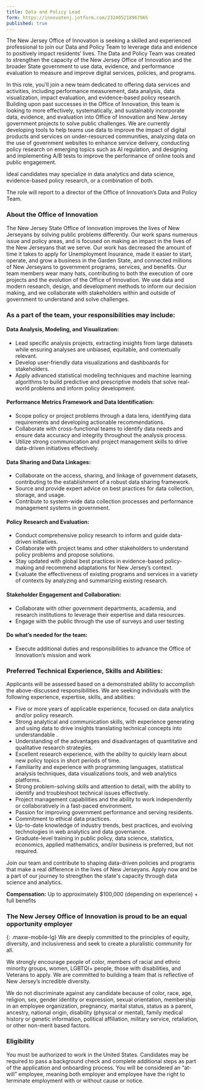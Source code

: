 ```yaml
---
title: Data and Policy Lead
form: https://innovatenj.jotform.com/232405218967965
published: true
---
```


The New Jersey Office of Innovation is seeking a skilled and experienced professional to join our Data and Policy Team to leverage data and evidence to positively impact residents’ lives. The Data and Policy Team was created to strengthen the capacity of the New Jersey Office of Innovation and the broader State government to use data, evidence, and performance evaluation to measure and improve digital services, policies, and programs. 

In this role, you’ll join a new team dedicated to offering data services and activities, including performance measurement, data analysis, data visualization, impact evaluation, and evidence-based policy research. Building upon past successes in the Office of Innovation, this team is looking to more effectively, systematically, and sustainably incorporate data, evidence, and evaluation into Office of Innovation and New Jersey government projects to solve public challenges. We are currently developing tools to help teams use data to improve the impact of digital products and services on under-resourced communities, analyzing data on the use of government websites to enhance service delivery, conducting policy research on emerging topics such as AI regulation, and designing and implementing A/B tests to improve the performance of online tools and public engagement.

Ideal candidates may specialize in data analytics and data science, evidence-based policy research, or a combination of both.

The role will report to a director of the Office of Innovation’s Data and Policy Team.

### About the Office of Innovation

The New Jersey State Office of Innovation improves the lives of New Jerseyans by solving public problems differently. Our work spans numerous issue and policy areas, and is focused on making an impact in the lives of the New Jerseyans that we serve. Our work has decreased the amount of time it takes to apply for Unemployment Insurance, made it easier to start, operate, and grow a business in the Garden State, and connected millions of New Jerseyans to government programs, services, and benefits. Our team members wear many hats, contributing to both the execution of core projects and the evolution of the Office of Innovation. We use data and modern research, design, and development methods to inform our decision making, and we collaborate with stakeholders within and outside of government to understand and solve challenges.

### As a part of the team, your responsibilities may include:

#### Data Analysis, Modeling, and Visualization:

- Lead specific analysis projects, extracting insights from large datasets while ensuring analyses are unbiased, equitable, and contextually relevant.
- Develop user-friendly data visualizations and dashboards for stakeholders.
- Apply advanced statistical modeling techniques and machine learning algorithms to build predictive and prescriptive models that solve real-world problems and inform policy development.

#### Performance Metrics Framework and Data Identification:

- Scope policy or project problems through a data lens, identifying data requirements and developing actionable recommendations.
- Collaborate with cross-functional teams to identify data needs and ensure data accuracy and integrity throughout the analysis process.
- Utilize strong communication and project management skills to drive data-driven initiatives effectively.

#### Data Sharing and Data Linkages:

- Collaborate on the access, sharing, and linkage of government datasets, contributing to the establishment of a robust data sharing framework.
- Source and provide expert advice on best practices for data collection, storage, and usage.
- Contribute to system-wide data collection processes and performance management systems in government.

#### Policy Research and Evaluation:

- Conduct comprehensive policy research to inform and guide data-driven initiatives.
- Collaborate with project teams and other stakeholders to understand policy problems and propose solutions.
- Stay updated with global best practices in evidence-based policy-making and recommend adaptations for New Jersey’s context.
- Evaluate the effectiveness of existing programs and services in a variety of contexts by analyzing and summarizing existing research.

#### Stakeholder Engagement and Collaboration:

- Collaborate with other government departments, academia, and research institutions to leverage their expertise and data resources.
- Engage with the public through the use of surveys and user testing

#### Do what’s needed for the team:

- Execute additional duties and responsibilities to advance the Office of Innovation’s mission and work

### Preferred Technical Experience, Skills and Abilities:

Applicants will be assessed based on a demonstrated ability to accomplish the above-discussed responsibilities. We are seeking individuals with the following experience, expertise, skills, and abilities:

- Five or more years of applicable experience, focused on data analytics and/or policy research.
- Strong analytical and communication skills, with experience generating and using data to drive insights translating technical concepts into understandable .
- Understanding of the advantages and disadvantages of quantitative and qualitative research strategies.
- Excellent research experience, with the ability to quickly learn about new policy topics in short periods of time.
- Familiarity and experience with programming languages, statistical analysis techniques, data visualizations tools, and web analytics platforms.
- Strong problem-solving skills and attention to detail, with the ability to identify and troubleshoot technical issues effectively.
- Project management capabilities and the ability to work independently or collaboratively in a fast-paced environment.
- Passion for improving government performance and serving residents.
- Commitment to ethical data practices.
- Up-to-date knowledge of industry trends, best practices, and evolving technologies in web analytics and data governance.
- Graduate-level training in public policy, data science, statistics, economics, applied mathematics, and/or business is preferred, but not required.

Join our team and contribute to shaping data-driven policies and programs that make a real difference in the lives of New Jerseyans. Apply now and be a part of our journey to strengthen the state's capacity through data science and analytics.

**Compensation:** Up to approximately $100,000 (depending on experience) + full benefits

### The New Jersey Office of Innovation is proud to be an equal opportunity employer
{: .maxw-mobile-lg}
We are deeply committed to the principles of equity, diversity, and inclusiveness and seek to create a pluralistic community for all.

We strongly encourage people of color, members of racial and ethnic minority groups, women, LGBTQI+ people, those with disabilities, and Veterans to apply. We are committed to building a team that is reflective of New Jersey’s incredible diversity.  

We do not discriminate against any candidate because of color, race, age, religion, sex, gender identity or expression, sexual orientation, membership in an employee organization, pregnancy, marital status, status as a parent, ancestry, national origin, disability (physical or mental), family medical history or genetic information, political affiliation, military service, retaliation, or other non-merit based factors.

### Eligibility

You must be authorized to work in the United States. Candidates may be required to pass a background check and complete additional steps as part of the application and onboarding process. You will be considered an “at-will” employee, meaning both employer and employee have the right to terminate employment with or without cause or notice.   
